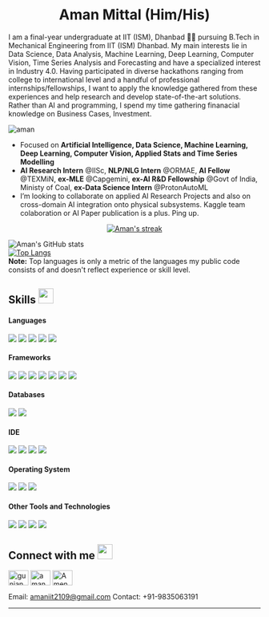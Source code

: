 <h1 align="center">Aman Mittal (Him/His)</h1>

I am a final-year undergraduate at IIT (ISM), Dhanbad 👨‍🎓 pursuing B.Tech in Mechanical Engineering from IIT (ISM) Dhanbad. My main interests lie in Data Science, Data Analysis, Machine Learning, Deep Learning, Computer Vision, Time Series Analysis and Forecasting and have a specialized interest in Industry 4.0. Having participated in diverse hackathons ranging from college to international level and a handful of professional internships/fellowships, I want to apply the knowledge gathered from these experiences and help research and develop state-of-the-art solutions. Rather than AI and programming, I spend my time gathering finanacial knowledge on Business Cases, Investment.

<p align="left"> <img src="https://komarev.com/ghpvc/?username=Aman211409" alt="aman" /> </p>

- Focused on **Artificial Intelligence, Data Science, Machine Learning, Deep Learning, Computer Vision, Applied Stats and Time Series Modelling**
- **AI Research Intern** @IISc, **NLP/NLG Intern** @ORMAE, **AI Fellow** @TEXMiN, **ex-MLE** @Capgemini, **ex-AI R&D Fellowship** @Govt of India, Ministy of Coal, **ex-Data Science Intern** @ProtonAutoML
- I’m looking to collaborate on applied AI Research Projects and also on cross-domain AI integration onto physical subsystems. Kaggle team colaboration or AI Paper publication is a plus. Ping up.

<p align="center">
    <a href="https://github.com/Aman211409/github-readme-streak-stats">
        <img title="🔥 Get streak stats for your profile at git.io/streak-stats" alt="Aman's streak" src="https://github-readme-streak-stats.herokuapp.com/?user=Aman211409&theme=black-ice&hide_border=true&stroke=0000&background=060A0CD0"/>
    </a>
</p>

![Aman's GitHub stats](https://github-readme-stats.vercel.app/api?username=Aman211409&show_icons=true&count_private=true&theme=great-gatsby) </br>
[![Top Langs](https://github-readme-stats.vercel.app/api/top-langs/?username=Aman211409&theme=great-gatsby&layout=compact)](https://github.com/Aman211409)
</br>
<b>Note:</b> Top languages is only a metric of the languages my public code consists of and doesn't reflect experience or skill level.

## Skills <img src="https://media.giphy.com/media/iY8CRBdQXODJSCERIr/giphy.gif" width="30px">&nbsp; 

<h4> Languages </h4>
<span> 
  <img src="https://img.shields.io/badge/python-3670A0?style=for-the-badge&logo=python&logoColor=ffdd54">
  <img src="https://img.shields.io/badge/latex-%23008080.svg?style=for-the-badge&logo=latex&logoColor=white">
  <img src="https://img.shields.io/badge/C%2B%2B-00599C?style=for-the-badge&logo=c%2B%2B&logoColor=white">
  <img src="https://img.shields.io/badge/C-00599C?style=for-the-badge&logo=c&logoColor=white">
  <img src="https://img.shields.io/badge/HTML-FFA500?style=for-the-badge&logo=html5&logoColor=white">
</span>

<h4> Frameworks </h4>
<span>
  <img src="https://img.shields.io/badge/Keras-%23D00000.svg?style=for-the-badge&logo=Keras&logoColor=white">
  <img src="https://img.shields.io/badge/numpy-%23013243.svg?style=for-the-badge&logo=numpy&logoColor=white">
  <img src="https://img.shields.io/badge/pandas-%23150458.svg?style=for-the-badge&logo=pandas&logoColor=white">
  <img src="https://img.shields.io/badge/PyTorch-%23EE4C2C.svg?style=for-the-badge&logo=PyTorch&logoColor=white">
  <img src="https://img.shields.io/badge/scikit--learn-%23F7931E.svg?style=for-the-badge&logo=scikit-learn&logoColor=white">
  <img src="https://img.shields.io/badge/SciPy-%230C55A5.svg?style=for-the-badge&logo=scipy&logoColor=%white">
  <img src="https://img.shields.io/badge/TensorFlow-%23FF6F00.svg?style=for-the-badge&logo=TensorFlow&logoColor=white">
</span>

<h4> Databases </h4>
<span>
  <img src="https://img.shields.io/badge/MySQL-00000F?style=for-the-badge&logo=mysql&logoColor=white">
  <img src="https://img.shields.io/badge/MS-SQL-07405E?style=for-the-badge&logo=mssql&logoColor=white">
</span>

<h4> IDE </h4>
<span>
<img src="https://img.shields.io/badge/sublime_text-%23575757.svg?&style=for-the-badge&logo=sublime-text&logoColor=important">
<img src="https://img.shields.io/badge/Visual_Studio_Code-0078D4?style=for-the-badge&logo=visual%20studio%20code&logoColor=white">
<img src="https://img.shields.io/badge/jupyter-%23FA0F00.svg?style=for-the-badge&logo=jupyter&logoColor=white">
<img src="https://img.shields.io/badge/pycharm-143?style=for-the-badge&logo=pycharm&logoColor=black&color=black&labelColor=green">

<h4> Operating System </h4>
<span>
  <img src="https://img.shields.io/badge/Linux-FCC624?style=for-the-badge&logo=linux&logoColor=black">
  <img src="https://img.shields.io/badge/Ubuntu-E95420?style=for-the-badge&logo=ubuntu&logoColor=white">
  <img src="https://img.shields.io/badge/Windows-0078D6?style=for-the-badge&logo=windows&logoColor=white">
</span>

<h4> Other Tools and Technologies </h4>
<span>
  <img src="https://img.shields.io/badge/Anaconda-%2344A833.svg?style=for-the-badge&logo=anaconda&logoColor=white">
  <img src="https://img.shields.io/badge/flask-%23092E20.svg?style=for-the-badge&logo=django&logoColor=white">
  <img src="https://img.shields.io/badge/opencv-%23white.svg?style=for-the-badge&logo=opencv&logoColor=white">
  <img src="https://img.shields.io/badge/Azure-%23FF9900.svg?style=for-the-badge&logo=microsoft-azure&logoColor=white">
</span>
    

## Connect with me <img src="https://media.giphy.com/media/iY8CRBdQXODJSCERIr/giphy.gif" width="30px">

<a href="https://twitter.com/gunjanh1999" target="blank"><img align="center" src="https://raw.githubusercontent.com/rahuldkjain/github-profile-readme-generator/master/src/images/icons/Social/twitter.svg" alt="gunjanh1999" height="30" width="40" /></a>
<a href="https://www.linkedin.com/in/amanm2109/" target="blank"><img align="center" src="https://raw.githubusercontent.com/rahuldkjain/github-profile-readme-generator/master/src/images/icons/Social/linked-in-alt.svg" alt="amanm2109" height="30" width="40" /></a>
<a href="https://discord.gg/Amenotejikara#9364" target="blank"><img align="center" src="https://raw.githubusercontent.com/rahuldkjain/github-profile-readme-generator/master/src/images/icons/Social/discord.svg" alt="Amenotejikara#9364" height="30" width="40" /></a>

Email: amaniit2109@gmail.com
Contact: +91-9835063191
<br>


-----
